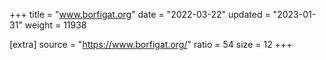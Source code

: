 +++
title = "www.borfigat.org"
date = "2022-03-22"
updated = "2023-01-31"
weight = 11938

[extra]
source = "https://www.borfigat.org/"
ratio = 54
size = 12
+++
